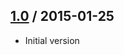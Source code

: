 ## <a href="https://github.com/vlsi/test-dataset/tag/test-dataset-1.0">1.0</a> / 2015-01-25

* Initial version
